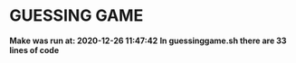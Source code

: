 # GUESSING GAME
**Make was run at: 2020-12-26 11:47:42**
**In guessinggame.sh there are 33 lines of code**
